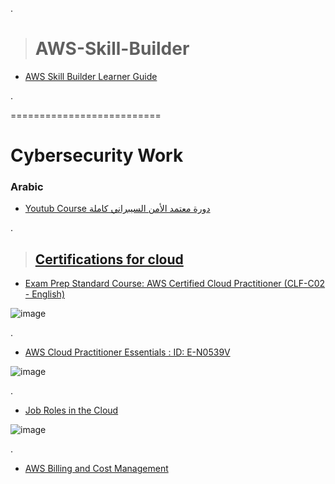 .

> # AWS-Skill-Builder

- [AWS Skill Builder Learner Guide](https://explore.skillbuilder.aws/learn/course/18443/AWS%2520Skill%2520Builder%2520Learner%2520Guide)

.





==========================

# Cybersecurity Work



### Arabic



- [Youtub Course  دورة معتمد الأمن السيبراني كاملة](https://www.youtube.com/watch?v=WiYuS9ft78I)

.
> ## [Certifications for cloud ](https://explore.skillbuilder.aws/learn/mycourses)


- [Exam Prep Standard Course: AWS Certified Cloud Practitioner (CLF-C02 - English)](https://explore.skillbuilder.aws/learn/course/16434/play/93574/course-feedback)

![image](https://github.com/nancyalaswad90/Cyber-security-Work/assets/36210723/e2a3a476-1d23-411e-8623-e43d0ea4b016)






.


- [AWS Cloud Practitioner Essentials  : ID: E-N0539V](https://explore.skillbuilder.aws/learn/course/134/play/66483/what-to-do-next)


![image](https://github.com/nancyalaswad90/Cyber-security-Work/assets/36210723/5c30c279-2590-4efe-9483-4cb1414f0daf)


.
 


- [Job Roles in the Cloud](https://explore.skillbuilder.aws/learn/course/156/play;state=%5Bobject%20Object%5D;autoplay=0)




![image](https://github.com/nancyalaswad90/AWS-Skill-Builder/assets/36210723/d47f7766-3631-4377-b7d8-d1e28d66d9c2)


.


- [AWS Billing and Cost Management]()

